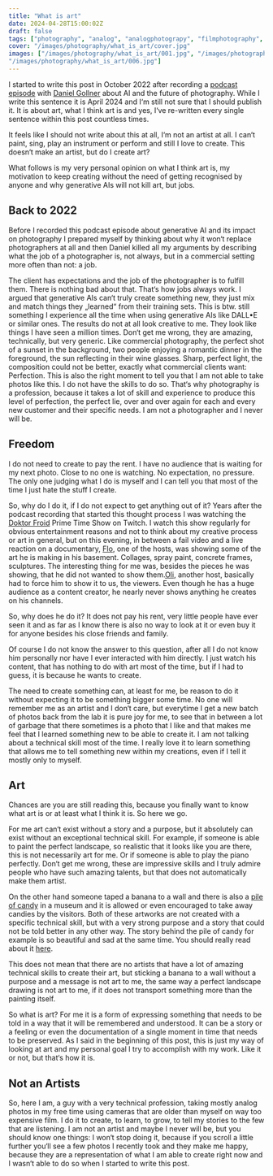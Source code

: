 ```yaml
---
title: "What is art"
date: 2024-04-28T15:00:02Z
draft: false
tags: ["photography", "analog", "analogphotograpy", "filmphotography", "style", "art", "blog", "opinion"]
cover: "/images/photography/what_is_art/cover.jpg"
images: ["/images/photography/what_is_art/001.jpg", "/images/photography/what_is_art/002.jpg", "/images/photography/what_is_art/003.jpg", "/images/photography/what_is_art/004.jpg", "/images/photography/what_is_art/005.jpg",
"/images/photography/what_is_art/006.jpg"]
---
```

I started to write this post in October 2022 after recording a [podcast episode](https://www.zischcast.com/fotografen-werden-durch-ai-generierte-bilder-ersetzt-ein-podcast-mit-analogfotograf-und-supernerd-bruno-hauzenberger/) with [Daniel Gollner](https://danielgollner.com/) about AI and the future of photography. While I write this sentence it is April 2024 and I‘m still not sure that I should publish it. It is about art, what I think art is and yes, I‘ve re-written every single sentence within this post countless times. 

It feels like I should not write about this at all, I‘m not an artist at all. I can‘t paint, sing, play an instrument or perform and still I love to create. This doesn‘t make an artist, but do I create art? 

What follows is my very personal opinion on what I think art is, my motivation to keep creating without the need of getting recognised by anyone and why generative AIs will not kill art, but jobs.

## Back to 2022

Before I recorded this podcast episode about generative AI and its impact on photography I prepared myself by thinking about why it won‘t replace photographers at all and then Daniel killed all my arguments by describing what the job of a photographer is, not always, but in a commercial setting more often than not: a job. 

The client has expectations and the job of the photographer is to fulfill them. There is nothing bad about that. That‘s how jobs always work. I argued that generative AIs can‘t truly create something new, they just mix and match things they „learned“ from their training sets. This is btw. still something I experience all the time when using generative AIs like DALL•E or similar ones. The results do not at all look creative to me. They look like things I have seen a million times. Don‘t get me wrong, they are amazing, technically, but very generic. Like commercial photography, the perfect shot of a sunset in the background, two people enjoying a romantic dinner in the foreground, the sun reflecting in their wine glasses. Sharp, perfect light, the composition could not be better, exactly what commercial clients want: Perfection.
This is also the right moment to tell you that I am not able to take photos like this. I do not have the skills to do so. That‘s why photography is a profession, because it takes a lot of skill and experience to produce this level of perfection, the perfect lie, over and over again for each and every new customer and their specific needs. I am not a photographer and I never will be.

## Freedom

I do not need to create to pay the rent. I have no audience that is waiting for my next photo. Close to no one is watching.  No expectation, no pressure. The only one judging what I do is myself and I can tell you that most of the time I just hate the stuff I create. 

So, why do I do it, if I do not expect to get anything out of it?
Years after the podcast recording that started this thought process I was watching the [Doktor Froid](https://www.twitch.tv/doktorfroid) Prime Time Show on Twitch. I watch this show regularly for obvious entertainment reasons and not to think about my creative process or art in general, but on this evening, in between a fail video and a live reaction on a documentary, [Flo](https://www.instagram.com/lefloid), one of the hosts, was showing some of the art he is making in his basement. Collages, spray paint, concrete frames, sculptures. The interesting thing for me was, besides the pieces he was showing, that he did not wanted to show them.[Oli](https://www.instagram.com/deolineoficial), another host, basically had to force him to show it to us, the viewers. Even though he has a huge audience as a content creator, he nearly never shows anything he creates on his channels.

So, why does he do it? It does not pay his rent, very little people have ever seen it and as far as I know there is also no way to look at it or even buy it for anyone besides his close friends and family. 

Of course I do not know the answer to this question, after all I do not know him personally nor have I ever interacted with him directly. I just watch his content, that has nothing to do with art most of the time, but if I had to guess, it is because he wants to create. 

The need to create something can, at least for me, be reason to do it without expecting it to be something bigger some time. No one will remember me as an artist and I don‘t care, but everytime I get a new batch of photos back from the lab it is pure joy for me, to see that in between a lot of garbage that there sometimes is a photo that I like and that makes me feel that I learned something new to be able to create it. I am not talking about a technical skill most of the time. I really love it to learn something that allows me to tell something new within my creations, even if I tell it mostly only to myself.

## Art

Chances are you are still reading this, because you finally want to know what art is or at least what I think it is. So here we go.

For me art can‘t exist without a story and a purpose, but it absolutely can exist without an exceptional technical skill. For example, if someone is able to paint the perfect landscape, so realistic that it looks like you are there, this is not necessarily art for me. Or if someone is able to play the piano perfectly. Don‘t get me wrong, these are impressive skills and I truly admire people who have such amazing talents, but that does not automatically make them artist.

On the other hand someone taped a banana to a wall and there is also a [pile of candy](https://www.instagram.com/deolineoficial) in a museum and it is allowed or even encouraged to take away candies by the visitors. Both of these artworks are not created with a specific technical skill, but with a very strong purpose and a story that could not be told better in any other way. The story behind the pile of candy for example is so beautiful and sad at the same time. You should really read about it [here](https://www.instagram.com/deolineoficial).

This does not mean that there are no artists that have a lot of amazing technical skills to create their art, but sticking a banana to a wall without a purpose and a message is not art to me, the same way a perfect landscape drawing is not art to me, if it does not transport something more than the painting itself.

So what is art? For me it is a form of expressing something that needs to be told in a way that it will be remembered and understood. It can be a story or a feeling or even the documentation of a single moment in time that needs to be preserved.
As I said in the beginning of this post, this is just my way of looking at art and my personal goal I try to accomplish with my work. Like it or not, but that‘s how it is.

## Not an Artists

So, here I am, a guy with a very technical profession, taking mostly analog photos in my free time using cameras that are older than myself on way too expensive film. I do it to create, to learn, to grow, to tell my stories to the few that are listening. 
I am not an artist and maybe I never will be, but you should know one things: I won‘t stop doing it, because if you scroll a little further you‘ll see a few photos I recently took and they make me happy, because they are a representation of what I am able to create right now and I wasn‘t able to do so when I started to write this post.


